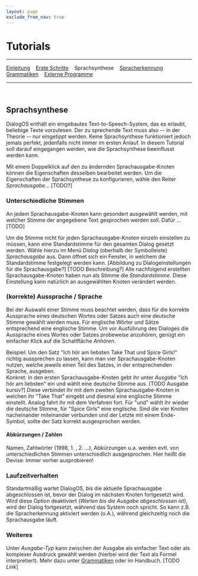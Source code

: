 ```yaml
---
layout: page
exclude_from_nav: true
---
```

# Tutorials
---
[Einleitung](/tutorials.html) &nbsp;&nbsp; [Erste Schritte](ersteschritte.html) &nbsp;&nbsp; Sprachsynthese &nbsp;&nbsp; [Spracherkennung](spracherkennung.html) &nbsp;&nbsp; [Grammatiken](grammatiken.html) &nbsp;&nbsp; [Externe Programme](extprogramme.html)

---
&nbsp;
## Sprachsynthese

DialogOS enthält ein eingebautes Text-to-Speech-System, das es erlaubt, beliebige Texte vorzulesen. Der zu sprechende Text muss also -- in der Theorie -- nur eingetippt werden. Keine Sprachsynthese funktioniert jedoch jemals perfekt, jedenfalls nicht immer im ersten Anlauf. In diesem Tutorial soll darauf eingegangen werden, wie die Sprachsynthese beeinflusst werden kann.

Mit einem Doppelklick auf den zu ändernden Sprachausgabe-Knoten können die Eigenschaften desselben bearbeitet werden. Um die Eigenschaften der Sprachsynthese zu konfigurieren, wähle den Reiter *Sprachausgabe*... [TODO?]

### Unterschiedliche Stimmen
An jedem Sprachausgabe-Knoten kann gesondert ausgewählt werden, mit welcher Stimme der angegebene Text gesprochen werden soll. Dafür ... [TODO]
&nbsp;

Um die Stimme nicht für jeden Sprachausgabe-Knoten einzeln einstellen zu müssen, kann eine Standardstimme für den gesamten Dialog gesetzt werden. Wähle hierzu im Menü *Dialog* (oberhalb der Symbolleiste)  *Sprachausgabe* aus. Dann öffnet sich ein Fenster, in welchem die Standardstimme festgelegt werden kann. [Abbildung zu Dialogeinstellungen für die Sprachausgabe?] [TODO Beschreibung?] Alle nachfolgend erstellten Sprachausgabe-Knoten haben nun als Stimme die *Standardstimme*. Diese Einstellung kann natürlich an ausgewählten Knoten verändert werden.

### (korrekte) Aussprache / Sprache
Bei der Auswahl einer Stimme muss beachtet werden, dass für die korrekte Aussprache eines deutschen Wortes oder Satzes auch eine deutsche Stimme gewählt werden muss. Für englische Wörter und Sätze entsprechend eine englische Stimme. Um vor Ausführung des Dialoges die Aussprache eines Wortes oder Satzes probeweise anzuhören, genügt ein einfacher Klick auf die Schaltfläche *Anhören*.

Beispiel: Um den Satz "Ich hör am liebsten Take That und Spice Girls!" richtig aussprechen zu lassen, kann man vier Sprachausgabe-Knoten nutzen, welche jeweils einen Teil des Satzes, in der entsprechenden Sprache, ausgeben.  
Konkret: In den ersten Sprachausgabe-Knoten gebt ihr unter *Ausgabe* "Ich hör am liebsten" ein und wählt eine deutsche Stimme aus. [TODO Ausgabe kursiv?] Diese verbindet ihr mit dem zweiten Sprachausgabe-Knoten in welchen ihr "Take That" eingebt und diesmal eine englische Stimme einstellt. Analog fahrt ihr mit dem Verfahren fort. Für "und" wählt ihr wieder die deutsche Stimme, für "Spice Girls" eine englische. Sind die vier Knoten nacheinander miteinander verbunden und der Letzte mit einem Ende-Symbol, sollte der Satz korrekt ausgesprochen werden.

#### Abkürzungen / Zahlen
Namen, Zahlwörter (1998, 1. , 2. ...), Abkürzungen u.a. werden evtl. von unterschiedlichen Stimmen unterschiedlich ausgesprochen. Hier heißt die Devise: Immer vorher ausprobieren!

### Laufzeitverhalten
Standartmäßig wartet DialogOS, bis die aktuelle Sprachausgabe abgeschlossen ist, bevor der Dialog im nächsten Knoten fortgesetzt wird. Wird diese Option deaktiviert (*Warten bis die Ausgabe abgeschlossen ist*), wird der Dialog fortgesetzt, während das System noch spricht. So kann z.B. die Spracherkennung aktiviert werden (o.A.), während gleichzeitig noch die Sprachausgabe läuft.

### Weiteres
Unter *Ausgabe-Typ* kann zwischen der Ausgabe als einfacher Text oder als komplexer Ausdruck gewählt werden (hierbei wird der Text als Formel interpretiert). Mehr dazu unter [Grammatiken](grammatiken.html) oder im Handbuch. [TODO *Link*]


